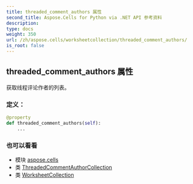 ```yaml
---
title: threaded_comment_authors 属性
second_title: Aspose.Cells for Python via .NET API 参考资料
description:
type: docs
weight: 350
url: /zh/aspose.cells/worksheetcollection/threaded_comment_authors/
is_root: false
---
```

## threaded_comment_authors 属性

获取线程评论作者的列表。
### 定义：
```python
@property
def threaded_comment_authors(self):
    ...
```

### 也可以看看
* 模块 [aspose.cells](../../)
* 类 [ThreadedCommentAuthorCollection](/cells/python-net/zh/aspose.cells/threadedcommentauthorcollection)
* 类 [WorksheetCollection](/cells/python-net/zh/aspose.cells/worksheetcollection)
